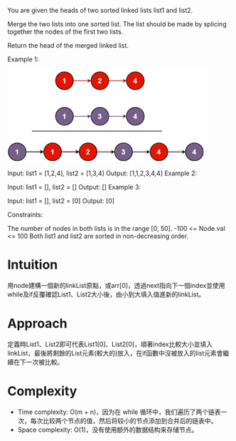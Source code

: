 You are given the heads of two sorted linked lists list1 and list2.

Merge the two lists into one sorted list. The list should be made by splicing together the nodes of the first two lists.

Return the head of the merged linked list.

 

Example 1:

![Alt text](image.png)

Input: list1 = [1,2,4], list2 = [1,3,4]
Output: [1,1,2,3,4,4]
Example 2:

Input: list1 = [], list2 = []
Output: []
Example 3:

Input: list1 = [], list2 = [0]
Output: [0]
 

Constraints:

The number of nodes in both lists is in the range [0, 50].
-100 <= Node.val <= 100
Both list1 and list2 are sorted in non-decreasing order.


# Intuition
用node建構一個新的linkList原點，或arr[0]，透過next指向下一個index並使用while及if反覆確認List1、List2大小後，由小到大填入值進新的linkList。
# Approach
定義時List1、List2即可代表List1[0]、List2[0]，順著index比較大小並填入linkList，最後將剩餘的List元素(較大的)放入，在if函數中沒被放入的list元素會繼續在下一次被比較。
# Complexity
- Time complexity:
O(m + n)，因为在 while 循环中，我们遍历了两个链表一次，每次比较两个节点的值，然后将较小的节点添加到合并后的链表中。
- Space complexity:
O(1)，没有使用额外的数据结构来存储节点。